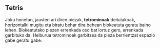 ## Tetris  
Joku honetan, jausten ari diren piezak, **tetrominoak** deitutakoak, horizontalki mugitu eta biratu behar dira behean blokeatuta geratu baino lehen. Blokeatutako piezen errenkada oso bat lortuz gero, errenkada garbituko da. Helburua tetrominoak garbitzea da pieza berrientzat espazio gabe geratu gabe.

### 